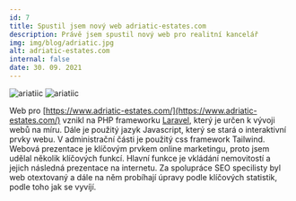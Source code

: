```yaml
---
id: 7
title: Spustil jsem nový web adriatic-estates.com
description: Právě jsem spustil nový web pro realitní kancelář
img: img/blog/adriatic.jpg
alt: adriatic-estates.com
internal: false
date: 30. 09. 2021
---
```




<div class="text-center mb-30 d-flex">
 <img class="w-50 p-2" src="/img/blog/adriatic.jpg" alt="ariatiic"/>
 <img class="w-50 p-2" src="/img/blog/adriatic-detail.jpg" alt="ariatiic"/>
</div>


Web pro [https://www.adriatic-estates.com/](https://www.adriatic-estates.com/) vznikl na PHP frameworku [Laravel](https://laravel.com/), který je určen k vývoji webů na míru. Dále je použitý jazyk Javascript, který se stará o interaktivní prvky webu. V administrační části je použitý css framework Tailwind. Webová prezentace je klíčovým prvkem online marketingu, proto jsem udělal několik klíčových funkcí. Hlavní funkce je vkládání nemovitostí a jejich následná prezentace na internetu. Za spolupráce SEO specilisty byl web otextovaný a dále na něm probíhají úpravy podle klíčových statistik, podle toho jak se vyvíjí.

